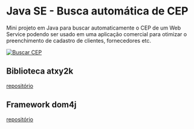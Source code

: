 # Java SE - Busca automática de CEP
Mini projeto em Java para buscar automaticamente o CEP de um Web Service podendo ser usado em uma aplicação comercial para otimizar o preenchimento de cadastro de clientes, fornecedores etc.

[![Buscar CEP](https://img.youtube.com/vi/52soIAnHDvk/0.jpg)](https://www.youtube.com/playlist?list=PLbEOwbQR9lqxVuDWNIrG57_JGcbIL3FWP "Assistir")

## Biblioteca atxy2k

[repositório](http://atxy2k.github.io/RestrictedTextField/)
## Framework dom4j

[repositório](https://dom4j.github.io/)
